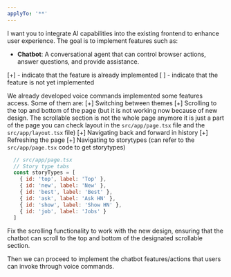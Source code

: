 ```yaml
---
applyTo: '**'
---
```


I want you to integrate AI capabilities into the existing frontend to enhance user experience. The goal is to implement features such as:
- **Chatbot**: A conversational agent that can control browser actions, answer questions, and provide assistance.

[+] - indicate that the feature is already implemented
[ ] - indicate that the feature is not yet implemented

We already developed voice commands implemented some features access. Some of them are:
[+] Switching between themes
[+] Scrolling to the top and bottom of the page (but it is not working now because of new design. The scrollable section is not the whole page anymore it is just a part of the page you can check layout in the `src/app/page.tsx` file and the `src/app/layout.tsx` file)
[+] Navigating back and forward in history
[+] Refreshing the page
[+] Navigating to storytypes (can refer to the `src/app/page.tsx` code to get storytypes)
```javascript
  // src/app/page.tsx
  // Story type tabs
  const storyTypes = [
    { id: 'top', label: 'Top' },
    { id: 'new', label: 'New' },
    { id: 'best', label: 'Best' },
    { id: 'ask', label: 'Ask HN' },
    { id: 'show', label: 'Show HN' },
    { id: 'job', label: 'Jobs' }
  ]
```

Fix the scrolling functionality to work with the new design, ensuring that the chatbot can scroll to the top and bottom of the designated scrollable section.

Then we can proceed to implement the chatbot features/actions that users can invoke through voice commands.